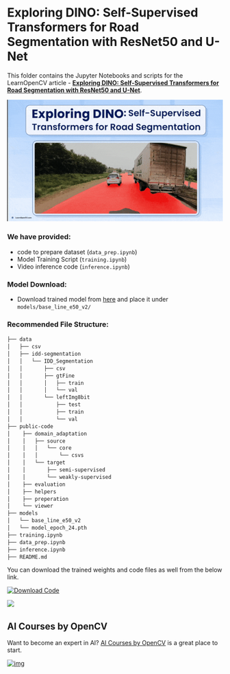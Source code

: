 # Exploring DINO: Self-Supervised Transformers for Road Segmentation with ResNet50 and U-Net

This folder contains the Jupyter Notebooks and scripts for the LearnOpenCV article  - **[Exploring DINO: Self-Supervised Transformers for Road Segmentation with ResNet50 and U-Net](https://learnopencv.com/fine-tune-dino-self-supervised-learning-segmentation/)**.

<img src="media/dino_road_segmentation_featured_gif_v2.gif">


### We have provided:
* code to prepare dataset (`data_prep.ipynb`)
* Model Training Script (`training.ipynb`)
* Video inference code (`inference.ipynb`)



### Model Download:
- Download trained model from [here](https://www.dropbox.com/scl/fi/o3p22mfd726hq0bcqin91/model_epoch_24.pth?rlkey=6jrm8cm7ge0m5vugo4fsj399o&st=j27jwke5&dl=1) and place it under `models/base_line_e50_v2/`

### Recommended File Structure:
```bash
├── data
│   ├── csv
│   ├── idd-segmentation
│   │   └── IDD_Segmentation
│   │       ├── csv
│   │       ├── gtFine
│   │       │   ├── train
│   │       │   └── val
│   │       └── leftImg8bit
│   │           ├── test
│   │           ├── train
│   │           └── val
├── public-code
│    ├── domain_adaptation
│    │   ├── source
│    │   │   └── core
│    │   │       └── csvs
│    │   └── target
│    │       ├── semi-supervised
│    │       └── weakly-supervised
│    ├── evaluation
│    ├── helpers
│    ├── preperation
│    └── viewer
├── models
│   └── base_line_e50_v2
│   └── model_epoch_24.pth
├── training.ipynb
├── data_prep.ipynb
├── inference.ipynb
├── README.md
```

You can download the trained weights and code files as well from the below link.

[<img src="https://learnopencv.com/wp-content/uploads/2022/07/download-button-e1657285155454.png" alt="Download Code" width="200">](https://www.dropbox.com/scl/fo/k6lbqmkaczd7hzmf51zja/AHc58Rd4xv0bPZBtLs3JJ-Q?rlkey=e1vhsq6p8dy2i9dj8ogwxwrek&st=jecbc04c&dl=1)

![](readme_images/handwritten-text-recognition-using-ocr.gif)

## AI Courses by OpenCV

Want to become an expert in AI? [AI Courses by OpenCV](https://opencv.org/courses/) is a great place to start.

[![img](https://learnopencv.com/wp-content/uploads/2023/01/AI-Courses-By-OpenCV-Github.png)](https://opencv.org/courses/)